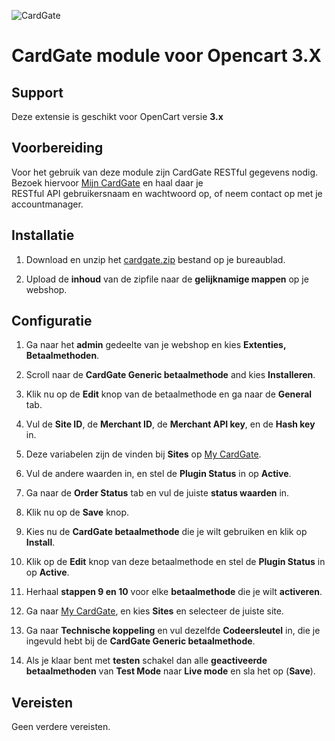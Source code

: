 ![CardGate](https://cdn.curopayments.net/thumb/200/logos/cardgate.png)

# CardGate module voor Opencart 3.X

## Support

Deze extensie is geschikt voor OpenCart versie **3.x**

## Voorbereiding
Voor het gebruik van deze module zijn CardGate RESTful gegevens nodig.  
Bezoek hiervoor [Mijn CardGate](https://my.cardgate.com/) en haal daar je  
RESTful API gebruikersnaam en wachtwoord op, of neem contact op met je accountmanager.  

## Installatie

1. Download en unzip het [cardgate.zip](https://github.com/cardgate/opencart3/releases/) bestand op je bureaublad.

2. Upload de **inhoud** van de zipfile naar de **gelijknamige mappen** op je webshop.

## Configuratie

1. Ga naar het **admin** gedeelte van je webshop en kies **Extenties, Betaalmethoden**.

2. Scroll naar de **CardGate Generic betaalmethode** and kies **Installeren**.

3. Klik nu op de **Edit** knop van de betaalmethode en ga naar de **General** tab.

4. Vul de **Site ID**, de **Merchant ID**, de **Merchant API key**, en de **Hash key** in.

5. Deze variabelen zijn de vinden bij **Sites** op [My CardGate](https://my.cardgate.com/).

6. Vul de andere waarden in, en stel de **Plugin Status** in op **Active**.

7. Ga naar de **Order Status** tab en vul de juiste **status waarden** in.

8. Klik nu op de  **Save** knop.

9. Kies nu de **CardGate betaalmethode** die je wilt gebruiken en klik op **Install**.

10. Klik op de **Edit** knop van deze betaalmethode en stel de  **Plugin Status** in op **Active**.

11. Herhaal **stappen 9 en 10** voor elke **betaalmethode** die je wilt **activeren**.

12. Ga naar [My CardGate](https://my.cardgate.com/), en kies **Sites** en selecteer de juiste site.

13. Ga naar **Technische koppeling** en vul dezelfde **Codeersleutel** in, die je ingevuld hebt bij de **CardGate Generic betaalmethode**.

14. Als je klaar bent met **testen** schakel dan alle **geactiveerde betaalmethoden** van **Test Mode** naar **Live mode** en sla het op (**Save**).

## Vereisten

Geen verdere vereisten.